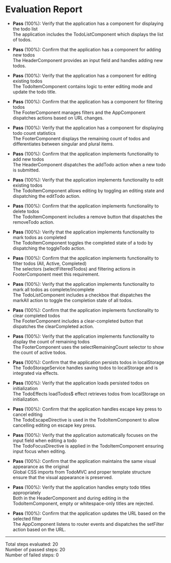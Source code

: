 # Evaluation Report

- **Pass** (100%): Verify that the application has a component for displaying the todo list  
  The application includes the TodoListComponent which displays the list of todos.

- **Pass** (100%): Confirm that the application has a component for adding new todos  
  The HeaderComponent provides an input field and handles adding new todos.

- **Pass** (100%): Verify that the application has a component for editing existing todos  
  The TodoItemComponent contains logic to enter editing mode and update the todo title.

- **Pass** (100%): Confirm that the application has a component for filtering todos  
  The FooterComponent manages filters and the AppComponent dispatches actions based on URL changes.

- **Pass** (100%): Verify that the application has a component for displaying todo count statistics  
  The FooterComponent displays the remaining count of todos and differentiates between singular and plural items.

- **Pass** (100%): Confirm that the application implements functionality to add new todos  
  The HeaderComponent dispatches the addTodo action when a new todo is submitted.

- **Pass** (100%): Verify that the application implements functionality to edit existing todos  
  The TodoItemComponent allows editing by toggling an editing state and dispatching the editTodo action.

- **Pass** (100%): Confirm that the application implements functionality to delete todos  
  The TodoItemComponent includes a remove button that dispatches the removeTodo action.

- **Pass** (100%): Verify that the application implements functionality to mark todos as completed  
  The TodoItemComponent toggles the completed state of a todo by dispatching the toggleTodo action.

- **Pass** (100%): Confirm that the application implements functionality to filter todos (All, Active, Completed)  
  The selectors (selectFilteredTodos) and filtering actions in FooterComponent meet this requirement.

- **Pass** (100%): Verify that the application implements functionality to mark all todos as complete/incomplete  
  The TodoListComponent includes a checkbox that dispatches the markAll action to toggle the completion state of all todos.

- **Pass** (100%): Confirm that the application implements functionality to clear completed todos  
  The FooterComponent includes a clear-completed button that dispatches the clearCompleted action.

- **Pass** (100%): Verify that the application implements functionality to display the count of remaining todos  
  The FooterComponent uses the selectRemainingCount selector to show the count of active todos.

- **Pass** (100%): Confirm that the application persists todos in localStorage  
  The TodoStorageService handles saving todos to localStorage and is integrated via effects.

- **Pass** (100%): Verify that the application loads persisted todos on initialization  
  The TodoEffects loadTodos$ effect retrieves todos from localStorage on initialization.

- **Pass** (100%): Confirm that the application handles escape key press to cancel editing  
  The TodoEscapeDirective is used in the TodoItemComponent to allow cancelling editing on escape key press.

- **Pass** (100%): Verify that the application automatically focuses on the input field when editing a todo  
  The TodoFocusDirective is applied in the TodoItemComponent ensuring input focus when editing.

- **Pass** (100%): Confirm that the application maintains the same visual appearance as the original  
  Global CSS imports from TodoMVC and proper template structure ensure that the visual appearance is preserved.

- **Pass** (100%): Verify that the application handles empty todo titles appropriately  
  Both in the HeaderComponent and during editing in the TodoItemComponent, empty or whitespace-only titles are rejected.

- **Pass** (100%): Confirm that the application updates the URL based on the selected filter  
  The AppComponent listens to router events and dispatches the setFilter action based on the URL.

---

Total steps evaluated: 20  
Number of passed steps: 20  
Number of failed steps: 0